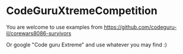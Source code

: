 # CodeGuruXtremeCompetition

You are welcome to use examples from
https://github.com/codeguru-il/corewars8086-survivors

Or google "Code guru Extreme" and use whatever you may find :)
